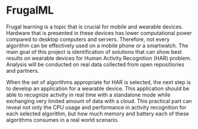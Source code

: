# FrugalML 

Frugal learning is a topic that is crucial for mobile and wearable devices. Hardware that is presented in these devices has lower computational power compared to desktop computers and servers. Therefore, not every algorithm can be effectively used on a mobile phone or a smartwatch. The main goal of this project is identification of solutions that can show best results on wearable devices for Human Activity Recognition (HAR) problem. Analysis will be conducted on real data collected from open repositiories and partners. 

When the set of algorithms appropriate for HAR is selected, the next step is to develop an application for a wearable device. This application should be able to recognize activity in real time with a standalone mode while exchanging very limited amount of data with a cloud. This practical part can reveal not only the CPU usage and performance in activity recognition for each selected algorithm, but how much memory and battery each of these algorithms consumes in a real world scenario. 
